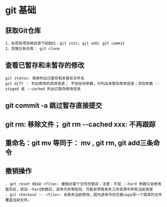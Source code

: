 # git 基础

## 获取Git仓库   
    
    1、在现有项目根目录下初始化：git init; git add; git commit   
    2、克隆已有仓库： git clone  
    
## 查看已暂存和未暂存的修改   

    git status: 简单列出已暂存和未暂存文件名   
    git diff ： 列出修改的具体信息； 不加任何参数，只列出未暂存修改信息；添加参数 --staged 或 --cached 列出已暂存修改信息   

## git commit -a 跳过暂存直接提交  

## git rm: 移除文件； git rm --cached xxx: 不再跟踪

## 重命名：git mv 等同于： mv , git rm, git add三条命令  

## 撤销操作   

    . get reset HEAD <file>: 撤销对某个文件的暂存；注意：不加 --hard 参数只会修改暂存区，添加--hard参数后，该命令非常危险，可能会导致丢失工作目录中所有当前进度    
    . git checkout -- <file>: 会丢失当前修改，因为该命令仅仅是copy另一个版本的文件覆盖当前文件。  
    


